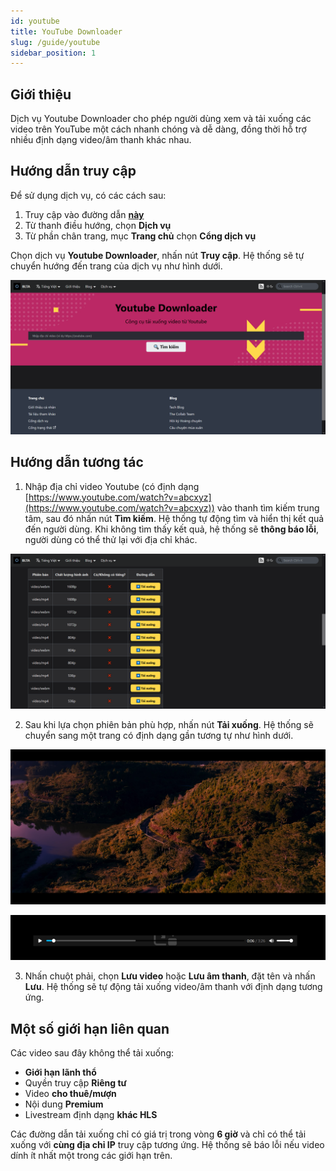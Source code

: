 ```yaml
---
id: youtube
title: YouTube Downloader
slug: /guide/youtube
sidebar_position: 1
---
```


## Giới thiệu

Dịch vụ Youtube Downloader cho phép người dùng xem và tải xuống các video trên YouTube một cách nhanh chóng và dễ dàng, đồng thời hỗ trợ nhiều định dạng video/âm thanh khác nhau.

## Hướng dẫn truy cập

Để sử dụng dịch vụ, có các cách sau:

1. Truy cập vào đường dẫn [**này**](../../services)
2. Từ thanh điều hướng, chọn **Dịch vụ**
3. Từ phần chân trang, mục **Trang chủ** chọn **Cổng dịch vụ**

Chọn dịch vụ **Youtube Downloader**, nhấn nút **Truy cập**. Hệ thống sẽ tự chuyển hướng đến trang của dịch vụ như hình dưới.

![Youtube](../../public/img/services/youtube.png)

## Hướng dẫn tương tác

1. Nhập địa chỉ video Youtube (có định dạng [https://www.youtube.com/watch?v=abcxyz](https://www.youtube.com/watch?v=abcxyz)) vào thanh tìm kiếm trung tâm, sau đó nhấn nút **Tìm kiếm**. Hệ thống tự động tìm và hiển thị kết quả đến người dùng. Khi không tìm thấy kết quả, hệ thống sẽ **thông báo lỗi**, người dùng có thể thử lại với địa chỉ khác.

![YTDL](../../public/img/services/youtube2.png)

2. Sau khi lựa chọn phiên bản phù hợp, nhấn nút **Tải xuống**. Hệ thống sẽ chuyển sang một trang có định dạng gần tương tự như hình dưới.

![Video](../../public/img/services/youtube3.png)

![Audio](../../public/img/services/youtube4.png)

3. Nhấn chuột phải, chọn **Lưu video** hoặc **Lưu âm thanh**, đặt tên và nhấn **Lưu**. Hệ thống sẽ tự động tải xuống video/âm thanh với định dạng tương ứng.

## Một số giới hạn liên quan

Các video sau đây không thể tải xuống:

- **Giới hạn lãnh thổ**
- Quyền truy cập **Riêng tư**
- Video **cho thuê/mượn**
- Nội dung **Premium**
- Livestream định dạng **khác HLS**

Các đường dẫn tải xuống chỉ có giá trị trong vòng **6 giờ** và chỉ có thể tải xuống với **cùng địa chỉ IP** truy cập tương ứng. Hệ thống sẽ báo lỗi nếu video dính ít nhất một trong các giới hạn trên.

